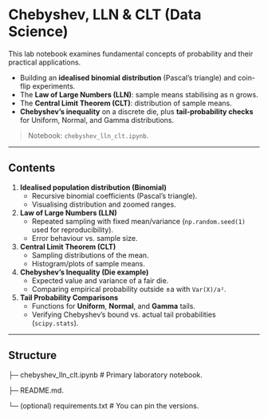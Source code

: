 # Chebyshev, LLN & CLT (Data Science)

This lab notebook examines fundamental concepts of probability and their practical applications.
- Building an **idealised binomial distribution** (Pascal’s triangle) and coin-flip experiments.
- The **Law of Large Numbers (LLN)**: sample means stabilising as n grows.
- The **Central Limit Theorem (CLT)**: distribution of sample means.
- **Chebyshev’s inequality** on a discrete die, plus **tail-probability checks** for Uniform, Normal, and Gamma distributions.

> Notebook: `chebyshev_lln_clt.ipynb`.

---

## Contents

1. **Idealised population distribution (Binomial)**
   - Recursive binomial coefficients (Pascal’s triangle).
   - Visualising distribution and zoomed ranges.
2. **Law of Large Numbers (LLN)**
   - Repeated sampling with fixed mean/variance (`np.random.seed(1)` used for reproducibility).
   - Error behaviour vs. sample size.
3. **Central Limit Theorem (CLT)**
   - Sampling distributions of the mean.
   - Histogram/plots of sample means.
4. **Chebyshev’s Inequality (Die example)**
   - Expected value and variance of a fair die.
   - Comparing empirical probability outside ±a with `Var(X)/a²`.
5. **Tail Probability Comparisons**
   - Functions for **Uniform**, **Normal**, and **Gamma** tails.
   - Verifying Chebyshev’s bound vs. actual tail probabilities (`scipy.stats`).

---

## Structure

├─ chebyshev_lln_clt.ipynb # Primary laboratory notebook.

├─ README.md.

└─ (optional) requirements.txt # You can pin the versions.
